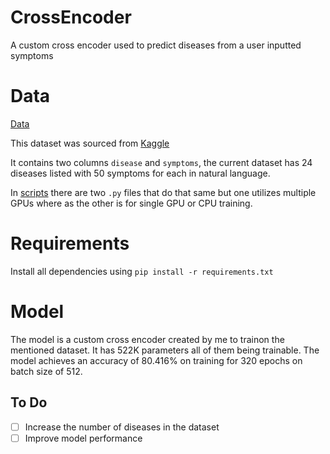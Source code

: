 # CrossEncoder

A custom cross encoder used to predict diseases from a user inputted symptoms

# Data


[Data](https://github.com/chungimungi/CrossEncoder/blob/main/data/s2d.csv)

This dataset was sourced from [Kaggle](https://www.kaggle.com/datasets/niyarrbarman/symptom2disease)

It contains two columns ```disease``` and ```symptoms```, the current dataset has 24 diseases listed with 50 symptoms for each in natural language.

In [scripts](https://github.com/chungimungi/CrossEncoder/tree/main/scripts) there are two ```.py``` files that do that same but one utilizes multiple GPUs where as the other is for single GPU or CPU training.

# Requirements

Install all dependencies using ```pip install -r requirements.txt```

# Model

The model is a custom cross encoder created by me to trainon the mentioned dataset. It has 522K parameters all of them being trainable. The model achieves an accuracy of 80.416% on training for 320 epochs on batch size of 512.


## To Do
- [ ] Increase the number of diseases in the dataset
- [ ] Improve model performance
